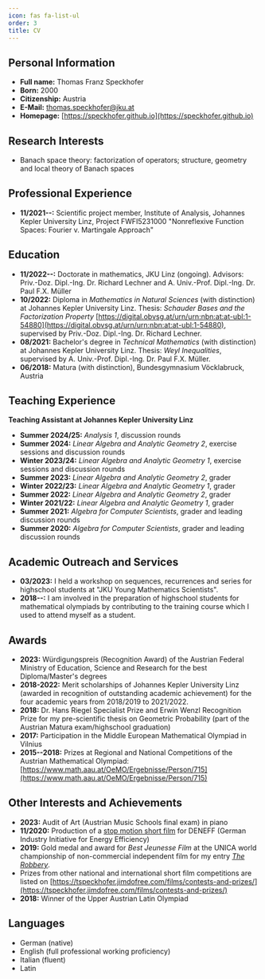 ```yaml
---
icon: fas fa-list-ul
order: 3
title: CV
---
```


## Personal Information

- **Full name:** Thomas Franz Speckhofer
- **Born:** 2000
- **Citizenship:** Austria
- **E-Mail:** [thomas.speckhofer@jku.at](mailto:thomas.speckhofer@jku.at)
- **Homepage:** [https://speckhofer.github.io](https://speckhofer.github.io)

## Research Interests

- Banach space theory: factorization of operators; structure, geometry and local theory of Banach spaces 

## Professional Experience

- **11/2021--:** Scientific project member, Institute of Analysis, Johannes Kepler University Linz, Project FWFI5231000 "Nonreflexive Function Spaces: Fourier v. Martingale Approach"

## Education

- **11/2022--:** Doctorate in mathematics, JKU Linz (ongoing). Advisors: Priv.-Doz. Dipl.-Ing. Dr. Richard Lechner and A. Univ.-Prof. Dipl.-Ing. Dr. Paul F.X. Müller
- **10/2022:** Diploma in _Mathematics in Natural Sciences_ (with distinction) at Johannes Kepler University Linz. Thesis: _Schauder Bases and the Factorization Property_ [https://digital.obvsg.at/urn/urn:nbn:at:at-ubl:1-54880](https://digital.obvsg.at/urn/urn:nbn:at:at-ubl:1-54880), supervised by Priv.-Doz. Dipl.-Ing. Dr. Richard Lechner.
- **08/2021:** Bachelor's degree in _Technical Mathematics_ (with distinction) at Johannes Kepler University Linz. Thesis: _Weyl Inequalities_, supervised by A. Univ.-Prof. Dipl.-Ing. Dr. Paul F.X. Müller.
- **06/2018:** Matura (with distinction), Bundesgymnasium Vöcklabruck, Austria

## Teaching Experience

**Teaching Assistant at Johannes Kepler University Linz**

- **Summer 2024/25:** _Analysis 1_, discussion rounds
- **Summer 2024:**    _Linear Algebra and Analytic Geometry 2_, exercise sessions and discussion rounds
- **Winter 2023/24:** _Linear Algebra and Analytic Geometry 1_, exercise sessions and discussion rounds
- **Summer 2023:**    _Linear Algebra and Analytic Geometry 2_, grader
- **Winter 2022/23:** _Linear Algebra and Analytic Geometry 1_, grader
- **Summer 2022:**    _Linear Algebra and Analytic Geometry 2_, grader
- **Winter 2021/22:** _Linear Algebra and Analytic Geometry 1_, grader
- **Summer 2021:**    _Algebra for Computer Scientists_, grader and leading discussion rounds
- **Summer 2020:**    _Algebra for Computer Scientists_, grader and leading discussion rounds

## Academic Outreach and Services

- **03/2023:** I held a workshop on sequences, recurrences and series for highschool students at "JKU Young Mathematics Scientists".
- **2018--:** I am involved in the preparation of highschool students for mathematical olympiads by contributing to the training course which I used to attend myself as a student.

## Awards

- **2023:** Würdigungspreis (Recognition Award) of the Austrian Federal Ministry of Education, Science and Research for the best Diploma/Master's degrees
- **2018-2022:** Merit scholarships of Johannes Kepler University Linz (awarded in recognition of outstanding academic achievement) for the four academic years from 2018/2019 to 2021/2022.
- **2018:** Dr. Hans Riegel Specialist Prize and Erwin Wenzl Recognition Prize for my pre-scientific thesis on Geometric Probability (part of the Austrian Matura exam/highschool graduation)
- **2017:** Participation in the Middle European Mathematical Olympiad in Vilnius
- **2015--2018:** Prizes at Regional and National Competitions of the Austrian Mathematical Olympiad: [https://www.math.aau.at/OeMO/Ergebnisse/Person/715](https://www.math.aau.at/OeMO/Ergebnisse/Person/715)

## Other Interests and Achievements

- **2023:** Audit of Art (Austrian Music Schools final exam) in piano
- **11/2020:** Production of a [stop motion short film](https://www.youtube.com/watch?v=Gn2x4Pj7m1s) for DENEFF (German Industry Initiative for Energy Efficiency)
- **2019:** Gold medal and award for _Best Jeunesse Film_ at the UNICA world championship of non-commercial independent film for my entry [_The Robbery_](https://www.youtube.com/watch?v=ktUjUAsWYfs).
- Prizes from other national and international short film competitions are listed on [https://tspeckhofer.jimdofree.com/films/contests-and-prizes/](https://tspeckhofer.jimdofree.com/films/contests-and-prizes/)
- **2018:** Winner of the Upper Austrian Latin Olympiad

## Languages

- German (native)
- English (full professional working proficiency)
- Italian (fluent)
- Latin
